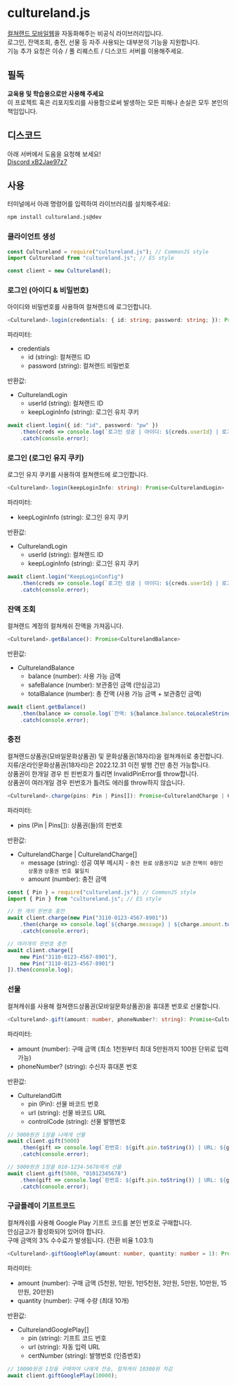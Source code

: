 # cultureland.js
[컬쳐랜드 모바일웹](https://m.cultureland.co.kr/)을 자동화해주는 비공식 라이브러리입니다.<br>
로그인, 잔액조회, 충전, 선물 등 자주 사용되는 대부분의 기능을 지원합니다.<br>
기능 추가 요청은 이슈 / 풀 리퀘스트 / 디스코드 서버를 이용해주세요.

## 필독
**교육용 및 학습용으로만 사용해 주세요**<br>
이 프로젝트 혹은 리포지토리를 사용함으로써 발생하는 모든 피해나 손실은 모두 본인의 책임입니다.

## 디스코드
아래 서버에서 도움을 요청해 보세요!<br>
[Discord xB2Jae97z7](https://discord.gg/xB2Jae97z7)

## 사용
터미널에서 아래 명령어를 입력하여 라이브러리를 설치해주세요:
```bash
npm install cultureland.js@dev
```

### 클라이언트 생성
```typescript
const Cultureland = require("cultureland.js"); // CommonJS style
import Cultureland from "cultureland.js"; // ES style

const client = new Cultureland();
```

### 로그인 (아이디 & 비밀번호)
아이디와 비밀번호를 사용하여 컬쳐랜드에 로그인합니다.
```typescript
<Cultureland>.login(credentials: { id: string; password: string; }): Promise<CulturelandLogin>
```

파라미터:
* credentials
  * id (string): 컬쳐랜드 ID
  * password (string): 컬쳐랜드 비밀번호

반환값:
* CulturelandLogin
  * userId (string): 컬쳐랜드 ID
  * keepLoginInfo (string): 로그인 유지 쿠키

```typescript
await client.login({ id: "id", password: "pw" })
    .then(creds => console.log(`로그인 성공 | 아이디: ${creds.userId} | 로그인 유지 쿠키: ${creds.keepLoginInfo}`))
    .catch(console.error);
```

### 로그인 (로그인 유지 쿠키)
로그인 유지 쿠키를 사용하여 컬쳐랜드에 로그인합니다.
```typescript
<Cultureland>.login(keepLoginInfo: string): Promise<CulturelandLogin>
```

파라미터:
* keepLoginInfo (string): 로그인 유지 쿠키

반환값:
* CulturelandLogin
  * userId (string): 컬쳐랜드 ID
  * keepLoginInfo (string): 로그인 유지 쿠키

```typescript
await client.login("KeepLoginConfig")
    .then(creds => console.log(`로그인 성공 | 아이디: ${creds.userId} | 로그인 유지 쿠키: ${creds.keepLoginInfo}`))
    .catch(console.error);
```

### 잔액 조회
컬쳐랜드 계정의 컬쳐캐쉬 잔액을 가져옵니다.
```typescript
<Cultureland>.getBalance(): Promise<CulturelandBalance>
```

반환값:
* CulturelandBalance
  * balance (number): 사용 가능 금액
  * safeBalance (number): 보관중인 금액 (안심금고)
  * totalBalance (number): 총 잔액 (사용 가능 금액 + 보관중인 금액)

```typescript
await client.getBalance()
    .then(balance => console.log(`잔액: ${balance.balance.toLocaleString()}원 | 안심금고: ${balance.safeBalance.toLocaleString()}원`))
    .catch(console.error);
```

### 충전
컬쳐랜드상품권(모바일문화상품권) 및 문화상품권(18자리)을 컬쳐캐쉬로 충전합니다.<br>
지류/온라인문화상품권(18자리)은 2022.12.31 이전 발행 건만 충전 가능합니다.<br>
상품권이 한개일 경우 핀 핀번호가 틀리면 InvalidPinError를 throw합니다.<br>
상품권이 여러개일 경우 핀번호가 틀려도 에러를 throw하지 않습니다.
```typescript
<Cultureland>.charge(pins: Pin | Pins[]): Promise<CulturelandCharge | CulturelandCharge[]>
```

파라미터:
* pins (Pin | Pins[]): 상품권(들)의 핀번호

반환값:
* CulturelandCharge | CulturelandCharge[]
  * message (string): 성공 여부 메시지 - `충전 완료` `상품권지갑 보관` `잔액이 0원인 상품권` `상품권 번호 불일치`
  * amount (number): 충전 금액

```typescript
const { Pin } = require("cultureland.js"); // CommonJS style
import { Pin } from "cultureland.js"; // ES style

// 한 개의 핀번호 충전
await client.charge(new Pin("3110-0123-4567-8901"))
    .then(charge => console.log(`${charge.message} | ${charge.amount.toLocaleString()}원`))
    .catch(console.error);

// 여러개의 핀번호 충전
await client.charge([
    new Pin("3110-0123-4567-8901"),
    new Pin("3110-0123-4567-8901")
]).then(console.log);
```

### 선물
컬쳐캐쉬를 사용해 컬쳐랜드상품권(모바일문화상품권)을 휴대폰 번호로 선물합니다.
```typescript
<Cultureland>.gift(amount: number, phoneNumber?: string): Promise<CulturelandGift>
```

파라미터:
* amount (number): 구매 금액 (최소 1천원부터 최대 5만원까지 100원 단위로 입력 가능)
* phoneNumber? (string): 수신자 휴대폰 번호

반환값:
* CulturelandGift
  * pin (Pin): 선물 바코드 번호
  * url (string): 선물 바코드 URL
  * controlCode (string): 선물 발행번호

```typescript
// 5000원권 1장을 나에게 선물
await client.gift(5000)
    .then(gift => console.log(`핀번호: ${gift.pin.toString()} | URL: ${gift.url}`))
    .catch(console.error);

// 5000원권 1장을 010-1234-5678에게 선물
await client.gift(5000, "01012345678")
    .then(gift => console.log(`핀번호: ${gift.pin.toString()} | URL: ${gift.url}`))
    .catch(console.error);
```

### 구글플레이 기프트코드
컬쳐캐쉬를 사용해 Google Play 기프트 코드를 본인 번호로 구매합니다.<br>
안심금고가 활성화되어 있어야 합니다.<br>
구매 금액의 3% 수수료가 발생됩니다. (전환 비율 1.03:1)
```typescript
<Cultureland>.giftGooglePlay(amount: number, quantity: number = 1): Promise<CulturelandGooglePlay[]>
```

파라미터:
* amount (number): 구매 금액 (5천원, 1만원, 1만5천원, 3만원, 5만원, 10만원, 15만원, 20만원)
* quantity (number): 구매 수량 (최대 10개)

반환값:
* CulturelandGooglePlay[]
  * pin (string): 기프트 코드 번호
  * url (string): 자동 입력 URL
  * certNumber (string): 발행번호 (인증번호)

```typescript
// 10000원권 1장을 구매하여 나에게 전송, 컬쳐캐쉬 10300원 차감
await client.giftGooglePlay(10000);
```